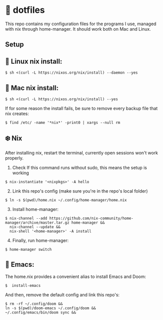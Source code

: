 # 📓 dotfiles

This repo contains my configuration files for the programs I use, managed with nix through home-manager.
It should work both on Mac and Linux.

## Setup
## 🐧 Linux nix install:
```
$ sh <(curl -L https://nixos.org/nix/install) --daemon --yes
```
## 🍎 Mac nix install:
```
$ sh <(curl -L https://nixos.org/nix/install) --yes
```

If for some reason the install fails, be sure to remove every
backup file that nix creates:
```
$ find /etc/ -name '*nix*' -print0 | xargs --null rm
```
## ❄️  Nix
After installing nix, restart the terminal, currently open sessions won't work properly.
1. Check If this command runs without sudo, this means the setup is working
```
$ nix-instantiate '<nixpkgs>' -A hello
```
2. Link this repo's config (make sure you're in the repo's local folder)
```
$ ln -s $(pwd)/home.nix ~/.config/home-manager/home.nix
```
3. Install home-manager:
```
$ nix-channel --add https://github.com/nix-community/home-manager/archive/master.tar.gz home-manager &&
  nix-channel --update &&
  nix-shell '<home-manager>' -A install
```
4. Finally, run home-manager:
```
$ home-manager switch
```
## 🐃 Emacs:
The home.nix provides a convenient alias to install Emacs and Doom:
```
$  install-emacs
```
And then, remove the default config and link this repo's:
```
$ rm -rf ~/.config/doom &&
ln -s $(pwd)/doom-emacs ~/.config/doom &&
~/.config/emacs/bin/doom sync &&
```
